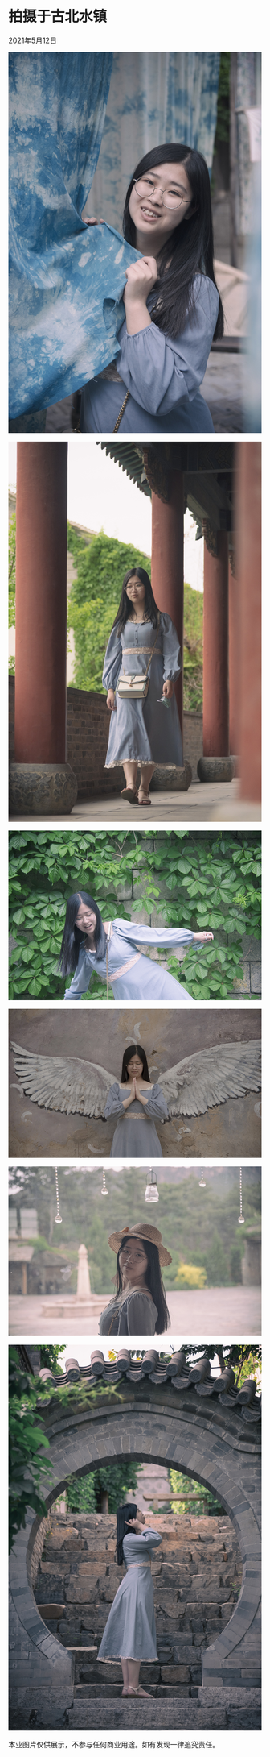 # 拍摄于古北水镇

2021年5月12日

![_DSC9477-1](cn.assets/_DSC9477-1.jpg)

![_DSC9570-1](cn.assets/_DSC9570-1.jpg)

![_DSC9528-1](cn.assets/_DSC9528-1.jpg)

![_DSC9585-1_1](cn.assets/_DSC9585-1_1.jpg)

![_DSC9587-1](cn.assets/_DSC9587-1.jpg)

![_DSC9671-1](cn.assets/_DSC9671-1.jpg)

本业图片仅供展示，不参与任何商业用途。如有发现一律追究责任。

